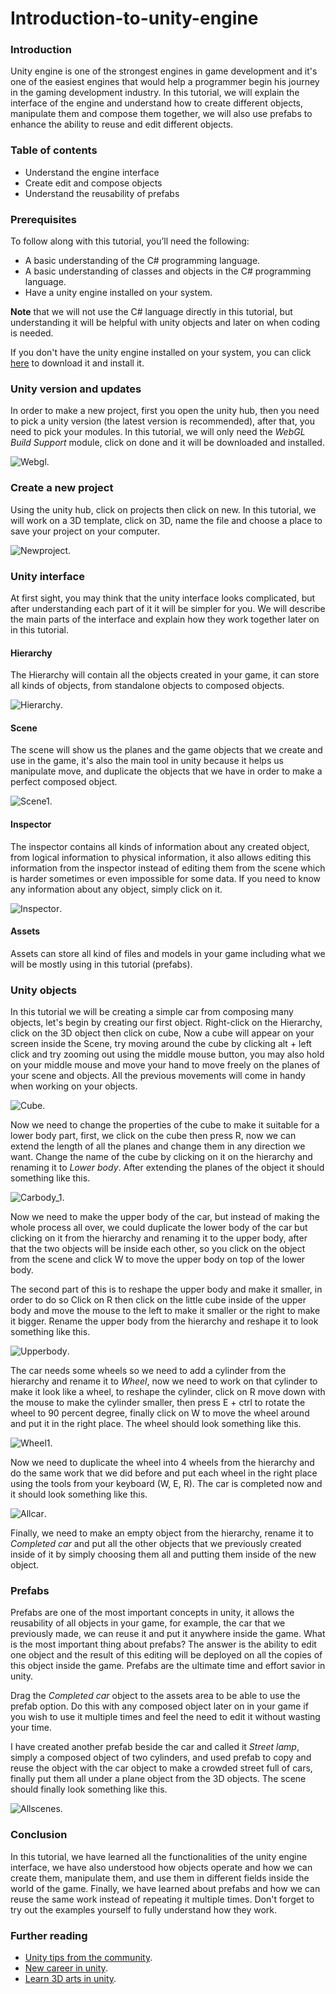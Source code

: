 # Introduction-to-unity-engine

### Introduction
Unity engine is one of the strongest engines in game development and it's one of the easiest engines that would help a programmer begin his journey in the gaming development industry. In this tutorial, we will explain the interface of the engine and understand how to create different objects, manipulate them and compose them together, we will also use prefabs to enhance the ability to reuse and edit different objects.

### Table of contents
- Understand the engine interface
- Create edit and compose objects
- Understand the reusability of prefabs

### Prerequisites
To follow along with this tutorial, you’ll need the following:
- A basic understanding of the C# programming language.
- A basic understanding of classes and objects in the C# programming language.
- Have a unity engine installed on your system.

**Note** that we will not use the C# language directly in this tutorial, but understanding it will be helpful with unity objects and later on when coding is needed.

If you don't have the unity engine installed on your system, you can click [here](https://unity.com/download) to download it and install it.

### Unity version and updates
In order to make a new project, first you open the unity hub, then you need to pick a unity version (the latest version is recommended), after that, you need to pick your modules. In this tutorial, we will only need the *WebGL Build Support* module, click on done and it will be downloaded and installed.

![Webgl](/engineering-education/introduction-to-unity-engine/Webgl.png).

### Create a new project
Using the unity hub, click on projects then click on new. In this tutorial, we will work on a 3D template, click on 3D, name the file and choose a place to save your project on your computer. 

![Newproject](/engineering-education/introduction-to-unity-engine/Newproject.png).


### Unity interface
At first sight, you may think that the unity interface looks complicated, but after understanding each part of it it will be simpler for you. We will describe the main parts of the interface and explain how they work together later on in this tutorial.

#### Hierarchy
The Hierarchy will contain all the objects created in your game, it can store all kinds of objects, from standalone objects to composed objects.

![Hierarchy](/engineering-education/introduction-to-unity-engine/Hierarchy1.png).

#### Scene
The scene will show us the planes and the game objects that we create and use in the game, it's also the main tool in unity because it helps us manipulate move, and duplicate the objects that we have in order to make a perfect composed object.

![Scene1](/engineering-education/introduction-to-unity-engine/Scene1.png).

#### Inspector
The inspector contains all kinds of information about any created object, from logical information to physical information, it also allows editing this information from the inspector instead of editing them from the scene which is harder sometimes or even impossible for some data. If you need to know any information about any object, simply click on it.

![Inspector](/engineering-education/introduction-to-unity-engine/Inspector.png).

#### Assets
Assets can store all kind of files and models in your game including what we will be mostly using in this tutorial (prefabs).

### Unity objects
In this tutorial we will be creating a simple car from composing many objects, let's begin by creating our first object. Right-click on the Hierarchy, click on the 3D object then click on cube, Now a cube will appear on your screen inside the Scene, try moving around the cube by clicking alt + left click and try zooming out using the middle mouse button, you may also hold on your middle mouse and move your hand to move freely on the planes of your scene and objects. All the previous movements will come in handy when working on your objects.

![Cube](/engineering-education/introduction-to-unity-engine/Cube.png).

Now we need to change the properties of the cube to make it suitable for a lower body part, first, we click on the cube then press R, now we can extend the length of all the planes and change them in any direction we want. Change the name of the cube by clicking on it on the hierarchy and renaming it to *Lower body*. After extending the planes of the object it should something like this. 

![Carbody_1](/engineering-education/introduction-to-unity-engine/Carbody_1.png).

Now we need to make the upper body of the car, but instead of making the whole process all over, we could duplicate the lower body of the car but clicking on it from the hierarchy and renaming it to the upper body, after that the two objects will be inside each other, so you click on the object from the scene and click W to move the upper body on top of the lower body.

The second part of this is to reshape the upper body and make it smaller, in order to do so Click on R then click on the little cube inside of the upper body and move the mouse to the left to make it smaller or the right to make it bigger. Rename the upper body from the hierarchy and reshape it to look something like this.

![Upperbody](/engineering-education/introduction-to-unity-engine/Upperbody.png).

The car needs some wheels so we need to add a cylinder from the hierarchy and rename it to *Wheel*, now we need to work on that cylinder to make it look like a wheel, to reshape the cylinder, click on R move down with the mouse to make the cylinder smaller, then press E + ctrl to rotate the wheel to 90 percent degree, finally click on W to move the wheel around and put it in the right place. The wheel should look something like this.

![Wheel1](/engineering-education/introduction-to-unity-engine/Wheel1.png).

Now we need to duplicate the wheel into 4 wheels from the hierarchy and do the same work that we did before and put each wheel in the right place using the tools from your keyboard (W, E, R). The car is completed now and it should look something like this.

![Allcar](/engineering-education/introduction-to-unity-engine/Allcar.png).

Finally, we need to make an empty object from the hierarchy, rename it to *Completed car* and put all the other objects that we previously created inside of it by simply choosing them all and putting them inside of the new object.

### Prefabs
Prefabs are one of the most important concepts in unity, it allows the reusability of all objects in your game, for example, the car that we previously made, we can reuse it and put it anywhere inside the game. What is the most important thing about prefabs? The answer is the ability to edit one object and the result of this editing will be deployed on all the copies of this object inside the game. Prefabs are the ultimate time and effort savior in unity.

Drag the *Completed car* object to the assets area to be able to use the prefab option. Do this with any composed object later on in your game if you wish to use it multiple times and feel the need to edit it without wasting your time.

I have created another prefab beside the car and called it *Street lamp*, simply a composed object of two cylinders, and used prefab to copy and reuse the object with the car object to make a crowded street full of cars, finally put them all under a plane object from the 3D objects. The scene should finally look something like this.

![Allscenes](/engineering-education/introduction-to-unity-engine/Allscenes.png).

### Conclusion
In this tutorial, we have learned all the functionalities of the unity engine interface, we have also understood how objects operate and how we can create them, manipulate them, and use them in different fields inside the world of the game. Finally, we have learned about prefabs and how we can reuse the same work instead of repeating it multiple times. Don't forget to try out the examples yourself to fully understand how they work.

### Further reading
- [Unity tips from the community](https://blog.unity.com/technology/become-a-better-unity-developer-with-these-tips-from-the-community).
- [New career in unity](https://blog.unity.com/technology/new-career-pathways-help-you-break-into-the-gaming-and-tech-industries).
- [Learn 3D arts in unity](https://blog.unity.com/technology/learn-3d-art-optimization-for-mobile-with-arm).
